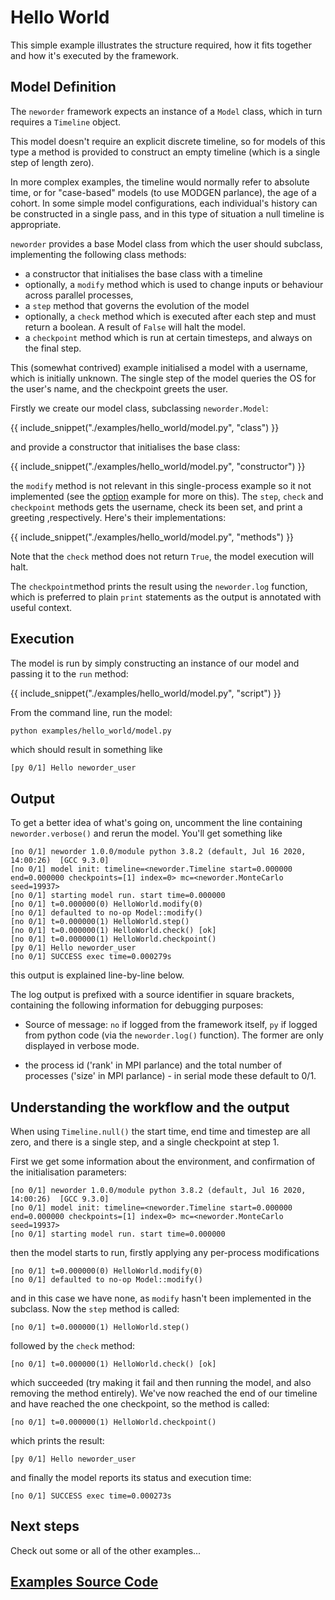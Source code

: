 # Hello World

This simple example illustrates the structure required, how it fits together and how it's executed by the framework.

## Model Definition

The `neworder` framework expects an instance of a `Model` class, which in turn requires a `Timeline` object.

This model doesn't require an explicit discrete timeline, so for models of this type a method is provided to construct an empty timeline (which is a single step of length zero).

In more complex examples, the timeline would normally refer to absolute time, or for "case-based" models (to use MODGEN parlance), the age of a cohort. In some simple model configurations, each individual's history can be constructed in a single pass, and in this type of situation a null timeline is appropriate.

`neworder` provides a base Model class from which the user should subclass, implementing the following class methods:

- a constructor that initialises the base class with a timeline
- optionally, a `modify` method which is used to change inputs or behaviour across parallel processes,
- a `step` method that governs the evolution of the model
- optionally, a `check` method which is executed after each step and must return a boolean. A result of `False` will halt the model.
- a `checkpoint` method which is run at certain timesteps, and always on the final step.

This (somewhat contrived) example initialised a model with a username, which is initially unknown. The single step of the model queries the OS for the user's name, and the checkpoint greets the user.

Firstly we create our model class, subclassing `neworder.Model`:

{{ include_snippet("./examples/hello_world/model.py", "class") }}

and provide a constructor that initialises the base class:

{{ include_snippet("./examples/hello_world/model.py", "constructor") }}


the `modify` method is not relevant in this single-process example so it not implemented (see the [option](./option.md) example for more on this). The `step`, `check` and `checkpoint` methods gets the username, check its been set, and print a greeting ,respectively. Here's their implementations:

{{ include_snippet("./examples/hello_world/model.py", "methods") }}

Note that the `check` method does not return `True`, the model execution will halt.

The `checkpoint`method prints the result using the `neworder.log` function, which is preferred to plain `print` statements as the output is annotated with useful context.

## Execution

The model is run by simply constructing an instance of our model and passing it to the `run` method:

{{ include_snippet("./examples/hello_world/model.py", "script") }}


From the command line, run the model:

```bash
python examples/hello_world/model.py
```

which should result in something like

```text
[py 0/1] Hello neworder_user
```

## Output

To get a better idea of what's going on, uncomment the line containing `neworder.verbose()` and rerun the model. You'll get something like

```text
[no 0/1] neworder 1.0.0/module python 3.8.2 (default, Jul 16 2020, 14:00:26)  [GCC 9.3.0]
[no 0/1] model init: timeline=<neworder.Timeline start=0.000000 end=0.000000 checkpoints=[1] index=0> mc=<neworder.MonteCarlo seed=19937>
[no 0/1] starting model run. start time=0.000000
[no 0/1] t=0.000000(0) HelloWorld.modify(0)
[no 0/1] defaulted to no-op Model::modify()
[no 0/1] t=0.000000(1) HelloWorld.step()
[no 0/1] t=0.000000(1) HelloWorld.check() [ok]
[no 0/1] t=0.000000(1) HelloWorld.checkpoint()
[py 0/1] Hello neworder_user
[no 0/1] SUCCESS exec time=0.000279s
```

this output is explained line-by-line below.

The log output is prefixed with a source identifier in square brackets, containing the following information for debugging purposes:

- Source of message: `no` if logged from the framework itself, `py` if logged from python code (via the `neworder.log()` function). The former are only displayed in verbose mode.

- the process id ('rank' in MPI parlance) and the total number of processes ('size' in MPI parlance) - in serial mode these default to 0/1.

## Understanding the workflow and the output

When using `Timeline.null()` the start time, end time and timestep are all zero, and there is a single step, and a single checkpoint at step 1.

First we get some information about the environment, and confirmation of the initialisation parameters:

```text
[no 0/1] neworder 1.0.0/module python 3.8.2 (default, Jul 16 2020, 14:00:26)  [GCC 9.3.0]
[no 0/1] model init: timeline=<neworder.Timeline start=0.000000 end=0.000000 checkpoints=[1] index=0> mc=<neworder.MonteCarlo seed=19937>
[no 0/1] starting model run. start time=0.000000
```

then the model starts to run, firstly applying any per-process modifications

```text
[no 0/1] t=0.000000(0) HelloWorld.modify(0)
[no 0/1] defaulted to no-op Model::modify()
```

and in this case we have none, as `modify` hasn't been implemented in the subclass. Now the `step` method is called:

```text
[no 0/1] t=0.000000(1) HelloWorld.step()
```

followed by the `check` method:

```text
[no 0/1] t=0.000000(1) HelloWorld.check() [ok]
```

which succeeded (try making it fail and then running the model, and also removing the method entirely). We've now reached the end of our timeline and have reached the one checkpoint, so the method is called:

```text
[no 0/1] t=0.000000(1) HelloWorld.checkpoint()
```

which prints the result:

```text
[py 0/1] Hello neworder_user
```

and finally the model reports its status and execution time:

```text
[no 0/1] SUCCESS exec time=0.000273s
```

## Next steps

Check out some or all of the other examples...

## [Examples Source Code](https://github.com/virgesmith/neworder/tree/master/examples)
